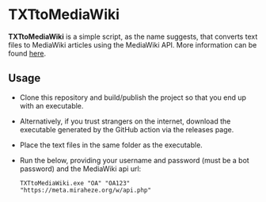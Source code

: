# TXTtoMediaWiki

**TXTtoMediaWiki** is a simple script, as the name suggests, that converts text files to MediaWiki articles using the MediaWiki API. More information can be found [here](https://dev.miraheze.org/wiki/Converting_text_files_to_MediaWiki_articles).

## Usage

* Clone this repository and build/publish the project so that you end up with an executable.
* Alternatively, if you trust strangers on the internet, download the executable generated by the GitHub action via the releases page.
* Place the text files in the same folder as the executable.
* Run the below, providing your username and password (must be a bot password) and the MediaWiki api url:

  `TXTtoMediaWiki.exe "OA" "OA123" "https://meta.miraheze.org/w/api.php"`
